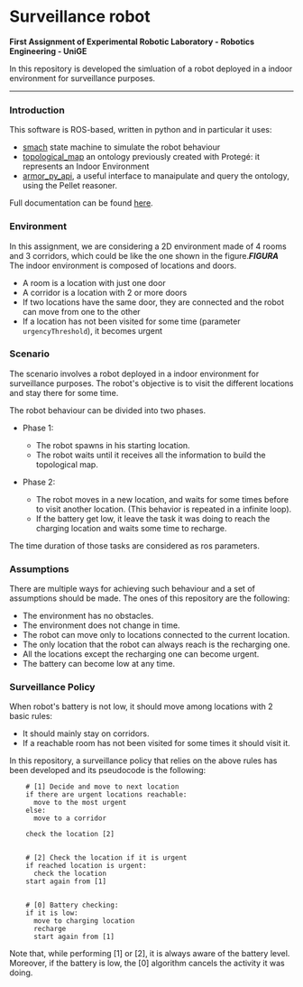 # Surveillance robot #

**First Assignment of Experimental Robotic Laboratory - Robotics Engineering - UniGE**

In this repository is developed the simluation of a robot deployed in a
indoor environment for surveillance purposes.

---

### Introduction ###

This software is ROS-based, written in python and in particular it uses:
  - [smach](http://wiki.ros.org/smach) state machine to simulate the robot behaviour
  - [topological_map]() an ontology previously created with Protegé: it represents an Indoor Environment
  - [armor_py_api](https://github.com/EmaroLab/armor_py_api), a useful interface to manaipulate and query the ontology, using the Pellet reasoner.

Full documentation can be found [here](https://Mo-AH.github.io/surveillance_robot/).


### Environment ###

In this assignment, we are considering a 2D environment made of 4 rooms and 3 corridors, which could be like the one shown in the figure.***FIGURA***
The indoor environment is composed of locations and doors.
 - A room is a location with just one door
 - A corridor is a location with 2 or more doors
 - If two locations have the same door, they are connected and the robot can move from one to the other
 - If a location has not been visited for some time (parameter `urgencyThreshold`), it becomes urgent


### Scenario ###

The scenario involves a robot deployed in a indoor environment for surveillance purposes.
The robot's objective is to visit the different locations and stay there for some time.

The robot behaviour can be divided into two phases.

 - Phase 1:
    - The robot spawns in his starting location.
    - The robot waits until it receives all the information to build the topological map.
 
 - Phase 2:
    - The robot moves in a new location, and waits for some times before to visit another location. (This behavior is repeated in a infinite loop).
    - If the battery get low, it leave the task it was doing to reach the charging location and waits some time to recharge.

The time duration of those tasks are considered as ros parameters.


### Assumptions ###

There are multiple ways for achieving such behaviour and a set of assumptions should be made. The ones of this repository are the following:
 - The environment has no obstacles.
 - The environment does not change in time.
 - The robot can move only to locations connected to the current location.
 - The only location that the robot can always reach is the recharging one.
 - All the locations except the recharging one can become urgent.
 - The battery can become low at any time.


### Surveillance Policy ###

When robot's battery is not low, it should move among locations with 2 basic rules:
 - It should mainly stay on corridors.
 - If a reachable room has not been visited for some times it should visit it.

In this repository, a surveillance policy that relies on the above rules has been developed and its pseudocode is the following:


``` 
    # [1] Decide and move to next location
    if there are urgent locations reachable:
      move to the most urgent
    else:
      move to a corridor

    check the location [2]
    

    # [2] Check the location if it is urgent
    if reached location is urgent:
      check the location
    start again from [1]


    # [0] Battery checking:
    if it is low:
      move to charging location
      recharge
      start again from [1]

```
Note that, while performing [1] or [2], it is always aware of the battery level. Moreover, if the battery is low, the [0] algorithm cancels the activity it was doing. 
